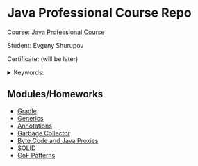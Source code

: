 # Java Professional Course Repo

Course: [Java Professional Course](https://otus.ru/lessons/java-professional/)

Student: Evgeny Shurupov

Certificate: (will be later)

<details>
  <summary>Keywords: </summary>

`Gradle`, `Generics`, `Annotations`, `Garbage Collector`
</details>

## Modules/Homeworks

- [Gradle](hw01-gradle)
- [Generics](hw04-generics)
- [Annotations](hw06-annotations)
- [Garbage Collector](hw08-garbage-collector)
- [Byte Code and Java Proxies](hw10-bytecode)
- [SOLID](hw12-solid)
- [GoF Patterns](hw15-patterns)